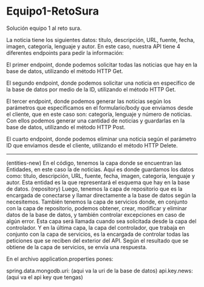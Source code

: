 # Equipo1-RetoSura

Solución equipo 1 al reto sura.

La noticia tiene los siguientes datos: título, descripción, URL, fuente, fecha, imagen, categoría, lenguaje y autor. En este caso, nuestra API tiene 4 diferentes endpoints para pedir la información:

El primer endpoint, donde podemos solicitar todas las noticias que hay en la base de datos, utilizando el método HTTP Get.

El segundo endpoint, donde podemos solicitar una noticia en específico de la base de datos por medio de la ID, utilizando el método HTTP Get.

El tercer endpoint, donde podemos generar las noticias según los parámetros que especificamos en el formulario/body que enviamos desde el cliente, que en este caso son: categoría, lenguaje y número de noticias. 
Con ellos podemos generar una cantidad de noticias y guardarlas en la base de datos, utilizando el método HTTP Post.

El cuarto endpoint, donde podemos eliminar una noticia según el parámetro ID que enviamos desde el cliente, utilizando el método HTTP Delete.

__________________________________________________________________________________




(entities-new) En el código, tenemos la capa donde se encuentran las Entidades, en este caso la de noticias.
Aquí es donde guardamos los datos como: título, descripción, URL, fuente, fecha, imagen, categoría, lenguaje y autor. 
Esta entidad es la que representará el esquema que hay en la base de datos.
(repository) Luego, tenemos la capa de repositorio que es la encargada de conectarse y llamar directamente a la base de datos según la necesitemos.
También tenemos la capa de servicios donde, en conjunto con la capa de repositorio, podemos obtener, crear, modificar y eliminar datos de la base de datos, y también controlar excepciones en caso de algún error. 
Esta capa será llamada cuando sea solicitada desde la capa del controlador.
Y en la última capa, la capa del controlador, que trabaja en conjunto con la capa de servicios, es la encargada de controlar todas las peticiones que se reciben del exterior del API. 
Según el resultado que se obtiene de la capa de servicios, se envía una respuesta.


En el archivo application.properties pones: 

spring.data.mongodb.uri: (aqui va la uri de la base de datos)
api.key.news: (aqui va el api key que tengas)

